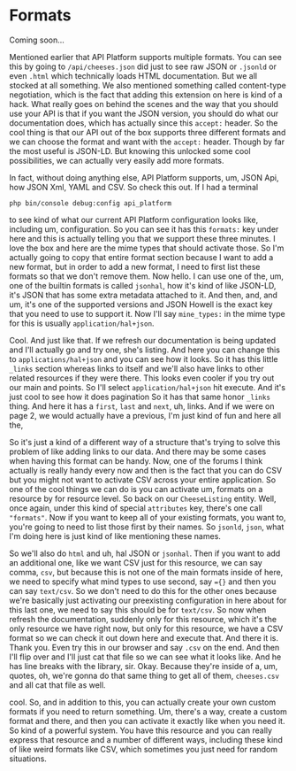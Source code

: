 # Formats

Coming soon...

Mentioned earlier that API Platform supports multiple formats. You can see this by
going to `/api/cheeses.json` did just to see raw JSON or `.jsonld` or even `.html`
which technically loads HTML documentation. But we all stocked at all
something. We also mentioned something called content-type negotiation, which is the
fact that adding this extension on here is kind of a hack. What really goes on behind
the scenes and the way that you should use your API is that if you want the JSON
version, you should do what our documentation does, which has actually since this
`accept:` header. So the cool thing is that our API out of the box supports three
different formats and we can choose the format and want with the `accept:` header.
Though by far the most useful is JSON-LD. But knowing this unlocked some cool
possibilities, we can actually very easily add more formats.

In fact, without doing anything else, API Platform supports, um, JSON Api, how JSON
Xml, YAML and CSV. So check this out. If I had a terminal 

```terminal
php bin/console debug:config api_platform
```

to see kind of what our current API Platform
configuration looks like, including um, configuration. So you can see it has this
`formats:` key under here and this is actually telling you that we support these three
minutes. I love the box and here are the mime types that should activate those. So
I'm actually going to copy that entire format section because I want to add a new
format, but in order to add a new format, I need to first list these formats so that
we don't remove them. Now hello. I can use one of the, um, one of the builtin formats
is called `jsonhal`, how it's kind of like JSON-LD, it's JSON that has some extra metadata
attached to it. And then, and, and um, it's one of the supported versions and JSON
Howell is the exact key that you need to use to support it. Now I'll say `mine_types:`
in the mime type for this is usually `application/hal+json`.

Cool. And just like that. If we refresh our documentation is being updated and I'll
actually go and try one, she's listing. And here you can change this to 
`applications/hal+json` and you can see how it looks. So it has this little `_links` section
whereas links to itself and we'll also have links to other related resources if they
were there. This looks even cooler if you try out our main and points. So I'll select
`application/hal+json` hit execute. And it's just cool to see how it does pagination
So it has that same honor `_links` thing. And here it has a `first`,
`last` and `next`, uh, links. And if we were on page 2, we would actually have a
previous, I'm just kind of fun and here all the,

So it's just a kind of a different way of a structure that's trying to solve this
problem of like adding links to our data. And there may be some cases when having
this format can be handy. Now, one of the forums I think actually is really handy
every now and then is the fact that you can do CSV but you might not want to activate
CSV across your entire application. So one of the cool things we can do is you can
activate um, formats on a resource by for resource level. So back on our 
`CheeseListing` entity. Well, once again, under this kind of special `attributes` key, there's
one call `"formats"`. Now if you want to keep all of your existing formats, you want to,
you're going to need to list those first by their names. So `jsonld`, `json`, what I'm
doing here is just kind of like mentioning these names.

So we'll also do `html` and uh, hal JSON or `jsonhal`. Then if you want to add an
additional one, like we want CSV just for this resource, we can say comma, `csv`, but
because this is not one of the main formats inside of here, we need to specify what
mind types to use second, say `={}` and then you can say `text/csv`.
So we don't need to do this for the other ones because we're basically just
activating our preexisting configuration in here about for this last one, we need to
say this should be for `text/csv`. So now when refresh the documentation, suddenly
only for this resource, which it's the only resource we have right now, but only for
this resource, we have a CSV format so we can check it out down here and execute
that. And there it is. Thank you. Even try this in our browser and say `.csv` on the
end. And then I'll flip over and I'll just cat that file so we can see what it looks
like. And he has line breaks with the library, sir. Okay. Because they're inside of
a, um, quotes, oh, we're gonna do that same thing to get all of them, `cheeses.csv`
and all cat that file as well.

cool. So, and in addition to this, you can actually create your own custom formats if
you need to return something. Um, there's a way, create a custom format and there,
and then you can activate it exactly like when you need it. So kind of a powerful
system. You have this resource and you can really express that resource and a number
of different ways, including these kind of like weird formats like CSV, which
sometimes you just need for random situations.